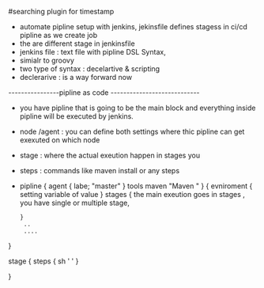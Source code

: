 #searching plugin for timestamp 

* automate pipline setup with jenkins, jekinsfile defines stagess in ci/cd pipline as we create job 
* the are different stage in jenkinsfile
* jenkins file : text file with pipline DSL Syntax,
* simialr to groovy  
* two type of syntax : decelartive & scripting 
* declerarive : is a way forward now 

----------------pipline as code ----------------------------
* you have pipline that is going to be the main block and everything inside pipline will be executed by jenkins.
* node /agent : you can define both settings where thic pipline can get exexuted on which node 
* stage : where the actual exeution happen in stages you 
* steps : commands like maven install or any steps 
* pipline {
      agent {
       labe; "master" 
      }
      tools 
      maven "Maven "
      }
      {
      evniroment { setting variable of value 
      } 
      stages {  the main exeution goes in stages , you have single or multiple stage, 
      
      }
       ..
       ....
      
 }



stage {
 steps {
   sh '  '
   }
   
   
   

}
 
